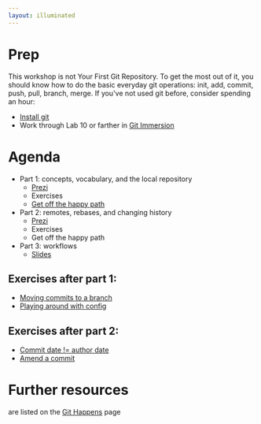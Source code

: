 ```yaml
---
layout: illuminated
---
```


# Prep
This workshop is not Your First Git Repository.
To get the most out of it, you should know how to do the basic everyday
git operations: init, add, commit, push, pull, branch, merge.
If you've not used git before, consider spending an hour:
   * [Install git](http://git-scm.com/downloads)
   * Work through Lab 10 or farther in [Git Immersion](http://gitimmersion.com)

# Agenda

* Part 1: concepts, vocabulary, and the local repository
   * [Prezi](http://prezi.com/m_s_g83sgja4/git-illuminated-part-1/)
   * Exercises
   * [Get off the happy path](exercises/untrackedFiles.html)
* Part 2: remotes, rebases, and changing history
   * [Prezi](http://prezi.com/ohbicklatr7y/git-illuminated-part-2/)
   * Exercises
   * Get off the happy path
* Part 3: workflows
   * [Slides](http://www.slideshare.net/jessitron/3-workflow)


## Exercises after part 1:
   * [Moving commits to a branch](exercises_moveToBranch.html)
   * [Playing around with config](exercises_playWithConfig.html)

## Exercises after part 2:
   * [Commit date != author date](exercises_commitDate.html)
   * [Amend a commit](exercises_amend.html)

# Further resources
are listed on the [Git Happens](index.html) page
